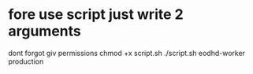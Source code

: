 # fore use script just write 2 arguments 
dont forgot giv permissions  chmod +x script.sh
./script.sh eodhd-worker production
